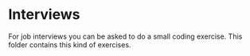 # Interviews
For job interviews you can be asked to do a small coding exercise.
This folder contains this kind of exercises.
